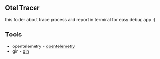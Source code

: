 ## Otel Tracer
this folder about trace process and report in terminal for easy debug app :)

## Tools
- opentelemetry - [opentelemetry](https://github.com/open-telemetry/opentelemetry-go)
- gin - [gin](https://github.com/gin-gonic/gin)
